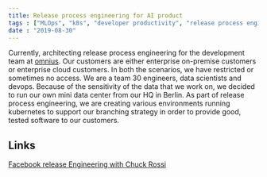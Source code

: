 ```yaml
---
title: Release process engineering for AI product
tags : ["MLOps", "k8s", "developer productivity", "release process engineering"]
date : "2019-08-30"
---
```


Currently, architecting release process engineering for the development team at [omnius](https://www.omnius.com). Our customers are either enterprise on-premise customers or enterprise cloud customers. In both the scenarios, we have restricted or sometimes no access. We are a team 30 engineers, data scientists and devops. Because of the sensitivity of the data that we work on, we decided to run our own mini data center from our HQ in Berlin. As part of release process engineering, we are creating various environments running kubernetes to support our branching strategy in order to provide good, tested software to our customers.

## Links 
[Facebook release Engineering with Chuck Rossi](https://softwareengineeringdaily.com/2019/08/27/facebook-release-engineering-with-chuck-rossi/)